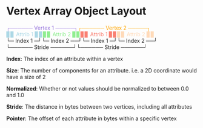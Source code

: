 # Vertex Array Object Layout

<span style="color:mediumpurple">┌────── Vertex 1 ─────┐</span><span style="color:orange">┌────── Vertex 2 ─────┐</span>\
<span style="color:lightblue">▊▊ Attrib 1 ▊▊</span><span style="color:lightgreen">▊▊ Attrib 2 ▊▊</span><span style="color:salmon">▊▊ Attrib 1 ▊▊</span><span style="color:peachpuff">▊▊ Attrib 2 ▊▊</span>\
└─ Index 1 ─┘└─ Index 2 ──┘└─ Index 1 ─┘└─ Index 2 ──┘\
└────── Stride ──────┘└────── Stride ──────┘

<b>Index</b>: The index of an attribute within a vertex

<b>Size</b>: The number of components for an attribute. i.e. a 2D coordinate would have a size of 2

<b>Normalized</b>: Whether or not values should be normalized to between 0.0 and 1.0

<b>Stride</b>: The distance in bytes between two vertices, including all attributes

<b>Pointer</b>: The offset of each attribute in bytes within a specific vertex
